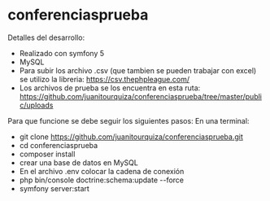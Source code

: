 # conferenciasprueba

Detalles del desarrollo:
- Realizado con symfony 5
- MySQL
- Para subir los archivo .csv (que tambien se pueden trabajar con excel) se utilizo la libreria:
https://csv.thephpleague.com/
- Los archivos de prueba se los encuentra en esta ruta: https://github.com/juanitourquiza/conferenciasprueba/tree/master/public/uploads

Para que funcione se debe seguir los siguientes pasos:
En una terminal:
- git clone https://github.com/juanitourquiza/conferenciasprueba.git
- cd conferenciasprueba
- composer install
- crear una base de datos en MySQL
- En el archivo .env colocar la cadena de conexión
- php bin/console doctrine:schema:update --force
- symfony server:start
